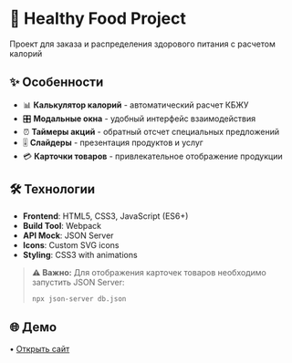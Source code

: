 # 🥗 Healthy Food Project

Проект для заказа и распределения здорового питания с расчетом калорий

## ✨ Особенности

- 📊 **Калькулятор калорий** - автоматический расчет КБЖУ
- 🎛️ **Модальные окна** - удобный интерфейс взаимодействия
- ⏰ **Таймеры акций** - обратный отсчет специальных предложений
- 🎚️ **Слайдеры** - презентация продуктов и услуг
- 💳 **Карточки товаров** - привлекательное отображение продукции

## 🛠️ Технологии

- **Frontend**: HTML5, CSS3, JavaScript (ES6+)
- **Build Tool**: Webpack
- **API Mock**: JSON Server
- **Icons**: Custom SVG icons
- **Styling**: CSS3 with animations

> **⚠️ Важно:** Для отображения карточек товаров необходимо запустить JSON Server:
> ```bash
> npx json-server db.json
> ```

## 🌐 Демо  
• [Открыть сайт](https://kodahere.github.io/HealthyFoodProject)

